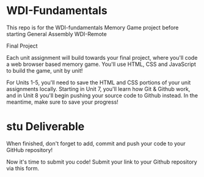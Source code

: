 # WDI-Fundamentals

This repo is for the WDI-fundamentals Memory Game project before starting General Assembly WDI-Remote

Final Project

Each unit assignment will build towards your final project, where you'll code a web browser based memory game. You'll use HTML, CSS and JavaScript to build the game, unit by unit!

For Units 1-5, you'll need to save the HTML and CSS portions of your unit assignments locally. Starting in Unit 7, you'll learn how Git & Github work, and in Unit 8 you'll begin pushing your source code to Github instead. In the meantime, make sure to save your progress!

# stu Deliverable

When finished, don't forget to add, commit and push your code to your GitHub repository!

Now it's time to submit you code! Submit your link to your Github repository via this form.
